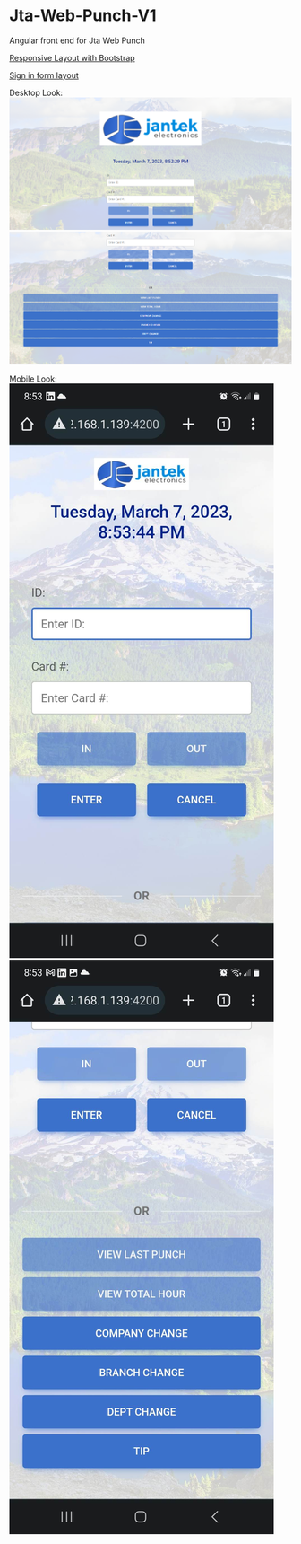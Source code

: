 # Jta-Web-Punch-V1
Angular front end for Jta Web Punch

<a href="https://tomastrajan.medium.com/how-to-build-responsive-layouts-with-bootstrap-4-and-angular-6-cfbb108d797b">Responsive Layout with Bootstrap</a>

<a href="https://mdbootstrap.com/docs/standard/extended/login/#docsTabsOverview">Sign in form layout</a>

Desktop Look:
<img src="Screenshots/Desktop-01.png" alt="desktop-01">
<img src="Screenshots/Desktop-02.png" alt="desktop-02">

Mobile Look:
<img src="Screenshots/mobile-01.png" alt="mobile-01">
<img src="Screenshots/mobile-02.png" alt="mobile-02">